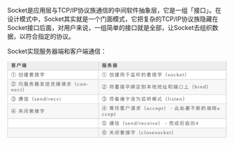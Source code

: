 Socket是应用层与TCP/IP协议族通信的中间软件抽象层，它是一组「接口」。在设计模式中，Socket其实就是一个门面模式，它把复杂的TCP/IP协议族隐藏在Socket接口后面，对用户来说，一组简单的接口就是全部，让Socket去组织数据，以符合指定的协议。

Socket实现服务器端和客户端通信：

![](s1.png)